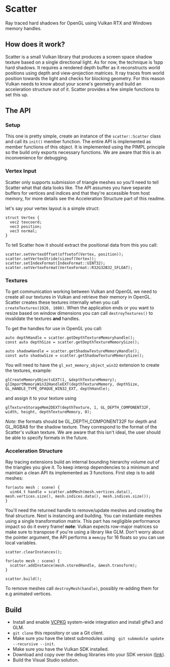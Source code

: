 # Scatter
Ray traced hard shadows for OpenGL using Vulkan RTX and Windows memory handles.

## How does it work?
Scatter is a small Vulkan library that produces a screen space shadow texture based on a single directional light. As for now, the technique is 1spp hard shadows.
It requires a rendered depth buffer as it reconstructs world positions using depth and view-projection matrices. It ray traces from world position towards the light and checks for blocking geometry. For this reason Vulkan needs to know about your scene's geometry and build an acceleration structure out of it. Scatter provides a few simple functions to set this up. 

## The API

### Setup
This one is pretty simple, create an instance of the ```scatter::Scatter``` class and call its ```init()``` member function. The entire API is implemented as member functions of this object. It is implemented using the PIMPL principle so the build only exports necessary functions. We are aware that this is an inconvenience for debugging.

### Vertex Input
Scatter only supports submission of triangle meshes so you'll need to tell Scatter what that data looks like. The API assumes you have separate buffers for vertices and indices and that they're accessible from host memory, for more details see the Acceleration Structure part of this readme.

let's say your vertex layout is a simple struct:
``` 
struct Vertex {
  vec2 texcoord;
  vec3 position;
  vec3 normal;
} 
```

To tell Scatter how it should extract the positional data from this you call:

```
scatter.setVertexOffset(offsetof(Vertex, position));
scatter.setVertexStride(sizeof(Vertex));
scatter.setIndexFormat(IndexFormat::UINT32);
scatter.setVertexFormat(VertexFormat::R32G32B32_SFLOAT);
```

### Textures
To get communication working between Vulkan and OpenGL we need to create all our textures in Vulkan and retrieve their memory in OpenGL.
Scatter creates these textures internally when you call ```createTextures(1920, 1080)```. When the application ends or you want to resize based on window dimensions you can call ```destroyTextures()``` to invalidate the textures **and** handles.

To get the handles for use in OpenGL you call:
```
auto depthHandle = scatter.getDepthTextureMemoryhandle();
const auto depthSize = scatter.getDepthTextureMemorySize();

auto shadowHandle = scatter.getShadowTextureMemoryHandle();
const auto shadowSize = scatter.getShadowTextureMemorySize();
```

You will need to have the ```gl_ext_memory_object_win32``` extension to create the textures, example:

```
glCreateMemoryObjectsEXT(1, &depthTextureMemory);
glImportMemoryWin32HandleEXT(depthTextureMemory, depthSize, GL_HANDLE_TYPE_OPAQUE_WIN32_EXT, depthHandle);
```

and assign it to your texture using

```
glTextureStorageMem2DEXT(depthTexture, 1, GL_DEPTH_COMPONENT32F, width, height, depthTextureMemory, 0);
```

_Note:_ the formats should be GL_DEPTH_COMPONENT32F for depth and GL_RGBA8 for the shadow texture. They correspond to the format of the Scatter's vulkan texture.
We are aware that this isn't ideal, the user should be able to specify formats in the future.

### Acceleration Structure
Ray tracing extensions build an internal bounding hierarchy volume out of the triangles you give it. To keep interop dependencies to a minimum and maintain a clean API its implemented as 3 functions. First step is to add meshes:
```
for(auto mesh : scene) {
  uin64_t handle = scatter.addMesh(mesh.vertices.data(), mesh.vertices.size(), mesh.indices.data(), mesh.indices.size());
}
```

You'll need the returned handle to remove/update meshes and creating the final structure.
Next is instancing and building. You can instantiate meshes using a single transformation matrix.
This part has negligible performance impact so do it every frame!
**__note__**: Vulkan expects row-major matrices so make sure to transpose if you're using a library like GLM.
Don't worry about the pointer argument, the API performs a `memcpy` for 16 floats so you can use local variables.

```
scatter.clearInstances();

for(auto mesh : scene) {
  scatter.addInstance(mesh.storedHandle, &mesh.transform);
}

scatter.build();
```

To remove meshes call `destroyMesh(handle)`, possibly re-adding them for e.g animated vertices.

## Build

- Install and enable [VCPKG](https://github.com/microsoft/vcpkg) system-wide integration and install glfw3 and GLM.
- ```git clone``` this repository or use a Git client.
- Make sure you have the latest submodules using ``` git submodule update --recursive --init```.
- Make sure you have the Vulkan SDK installed.
- Download and copy over the debug libraries into your SDK version ([link](https://files.lunarg.com/)).
- Build the Visual Studio solution.

